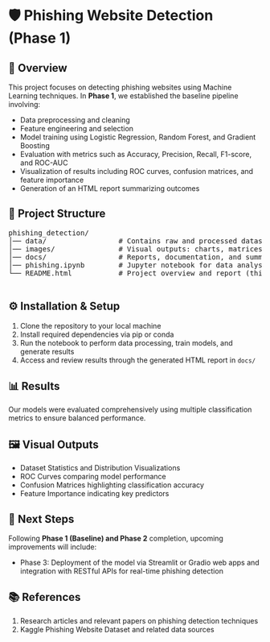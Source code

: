 ﻿<!DOCTYPE html>
<html lang="en">

<body>
  <h1>🛡️ Phishing Website Detection (Phase 1)</h1>

  <h2>📌 Overview</h2>
  <p>
    This project focuses on detecting phishing websites using Machine Learning techniques.
    In <strong>Phase 1</strong>, we established the baseline pipeline involving:
  </p>
  <ul>
    <li>Data preprocessing and cleaning</li>
    <li>Feature engineering and selection</li>
    <li>Model training using Logistic Regression, Random Forest, and Gradient Boosting</li>
    <li>Evaluation with metrics such as Accuracy, Precision, Recall, F1-score, and ROC-AUC</li>
    <li>Visualization of results including ROC curves, confusion matrices, and feature importance</li>
    <li>Generation of an HTML report summarizing outcomes</li>
  </ul>

  <h2>📂 Project Structure</h2>
  <pre>
phishing_detection/
│── data/                 # Contains raw and processed datasets
│── images/               # Visual outputs: charts, matrices, feature plots
│── docs/                 # Reports, documentation, and summaries
│── phishing.ipynb        # Jupyter notebook for data analysis and modeling
└── README.html           # Project overview and report (this file)
  </pre>

  <h2>⚙️ Installation & Setup</h2>
  <ol>
    <li>Clone the repository to your local machine</li>
    <li>Install required dependencies via pip or conda</li>
    <li>Run the notebook to perform data processing, train models, and generate results</li>
    <li>Access and review results through the generated HTML report in <code>docs/</code></li>
  </ol>

  <h2>📊 Results</h2>
  <p>Our models were evaluated comprehensively using multiple classification metrics to ensure balanced performance.</p>

  <h2>🖼️ Visual Outputs</h2>
  <ul>
    <li>Dataset Statistics and Distribution Visualizations</li>
    <li>ROC Curves comparing model performance</li>
    <li>Confusion Matrices highlighting classification accuracy</li>
    <li>Feature Importance indicating key predictors</li>
  </ul>

  <h2>🚀 Next Steps</h2>
  <p>
    Following <strong>Phase 1 (Baseline) and Phase 2</strong> completion, upcoming improvements will include:
  </p>
  <ul>
    <li>Phase 3: Deployment of the model via Streamlit or Gradio web apps and integration with RESTful APIs for real-time phishing detection</li>
  </ul>

  <h2>📚 References</h2>
  <ol>
    <li>Research articles and relevant papers on phishing detection techniques</li>
    <li>Kaggle Phishing Website Dataset and related data sources</li>
  </ol>
</body>
</html>

